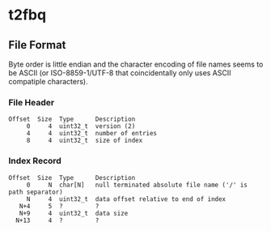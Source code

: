 t2fbq
=====

File Format
-----------

Byte order is little endian and the character encoding of file names seems to
be ASCII (or ISO-8859-1/UTF-8 that coincidentally only uses ASCII compatiple
characters).

### File Header

	Offset  Size  Type      Description
	     0     4  uint32_t  version (2)
	     4     4  uint32_t  number of entries
	     8     4  uint32_t  size of index

### Index Record

	Offset  Size  Type      Description
         0     N  char[N]   null terminated absolute file name ('/' is path separator)
         N     4  uint32_t  data offset relative to end of index
	   N+4     5  ?         ?
	   N+9     4  uint32_t  data size
	  N+13     4  ?         ?
